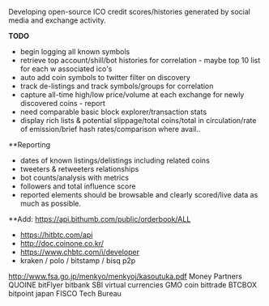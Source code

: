 Developing open-source ICO credit scores/histories generated by social media and exchange activity.

**TODO**
* begin logging all known symbols
* retrieve top account/shill/bot histories for correlation - maybe top 10 list for each w associated ico's
* auto add coin symbols to twitter filter on discovery
* track de-listings and track symbols/groups for correlation
* capture all-time high/low price/volume at each exchange for newly discovered coins - report
* need comparable basic block explorer/transaction stats
* display rich lists & potential slippage/total coins/total in circulation/rate of emission/brief hash rates/comparison where avail..

**Reporting
* dates of known listings/delistings including related coins
* tweeters & retweeters relationships
* bot counts/analysis with metrics
* followers and total influence score
* reported elements should be browsable and clearly scored/live data as much as possible.


**Add:
https://api.bithumb.com/public/orderbook/ALL
* https://hitbtc.com/api
* http://doc.coinone.co.kr/
* https://www.chbtc.com/i/developer
* kraken / polo / bitstamp / bisq p2p

http://www.fsa.go.jp/menkyo/menkyoj/kasoutuka.pdf
Money Partners
QUOINE
bitFlyer
bitbank
SBI virtual currencies
GMO coin
bittrade
BTCBOX
bitpoint japan
FISCO
Tech Bureau
